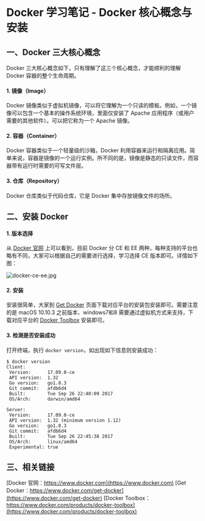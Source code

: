 # Docker 学习笔记 - Docker 核心概念与安装


## 一、Docker 三大核心概念

Docker 三大核心概念如下，只有理解了这三个核心概念，才能顺利的理解 Docker 容器的整个生命周期。

#### 1. 镜像（Image）
Docker 镜像类似于虚拟机镜像，可以将它理解为一个只读的模板。例如，一个镜像可以包含一个基本的操作系统环境，里面仅安装了 Apache 应用程序（或用户需要的其他软件）。可以把它称为一个 Apache 镜像。

#### 2. 容器（Container）
Docker 容器类似于一个轻量级的沙箱，Docker 利用容器来运行和隔离应用。简单来说，容器是镜像的一个运行实例。所不同的是，镜像是静态的只读文件，而容器带有运行时需要的可写文件层。

#### 3. 仓库（Repository）
Docker 仓库类似于代码仓库，它是 Docker 集中存放镜像文件的场所。


## 二、安装 Docker

#### 1. 版本选择
从 [Docker 官网](https://www.docker.com) 上可以看到，目前 Docker 分 CE 和 EE 两种，每种支持的平台也略有不同，大家可以根据自己的需要进行选择，学习选择 CE 版本即可。详情如下图：

![docker-ce-ee.jpg](http://www.mayanlong.com/usr/uploads/2017/10/1818953991.jpg)

#### 2. 安装

安装很简单，大家到 [Get Docker](https://www.docker.com/get-docker) 页面下载对应平台的安装包安装即可。需要注意的是 macOS 10.10.3 之前版本、windows7和8 需要通过虚拟机方式来支持，下载对应平台的 [Docker Toolbox](https://www.docker.com/products/docker-toolbox) 安装即可。 

#### 3. 检测是否安装成功
打开终端，执行 `docker version`，如出现如下信息则安装成功：
```
$ docker version
Client:
 Version:      17.09.0-ce
 API version:  1.32
 Go version:   go1.8.3
 Git commit:   afdb6d4
 Built:        Tue Sep 26 22:40:09 2017
 OS/Arch:      darwin/amd64

Server:
 Version:      17.09.0-ce
 API version:  1.32 (minimum version 1.12)
 Go version:   go1.8.3
 Git commit:   afdb6d4
 Built:        Tue Sep 26 22:45:38 2017
 OS/Arch:      linux/amd64
 Experimental: true

```


## 三、相关链接

[Docker 官网：https://www.docker.com](https://www.docker.com)
[Get Docker：https://www.docker.com/get-docker](https://www.docker.com/get-docker)
[Docker Toolbox：https://www.docker.com/products/docker-toolbox](https://www.docker.com/products/docker-toolbox)
